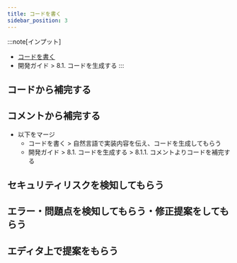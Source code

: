 ```yaml
---
title: コードを書く
sidebar_position: 3
---
```


:::note[インプット]
- [コードを書く](https://gen-ai-docs.jp/%e5%88%a9%e7%94%a8%e8%80%85%e5%90%91%e3%81%91/%e3%82%b3%e3%83%bc%e3%83%89%e3%82%92%e6%9b%b8%e3%81%8f)
- 開発ガイド > 8.1. コードを生成する
:::

## コードから補完する

## コメントから補完する

- 以下をマージ
  - コードを書く > 自然言語で実装内容を伝え、コードを生成してもらう
  - 開発ガイド > 8.1. コードを生成する > 8.1.1. コメントよりコードを補完する

## セキュリティリスクを検知してもらう

## エラー・問題点を検知してもらう・修正提案をしてもらう

## エディタ上で提案をもらう
